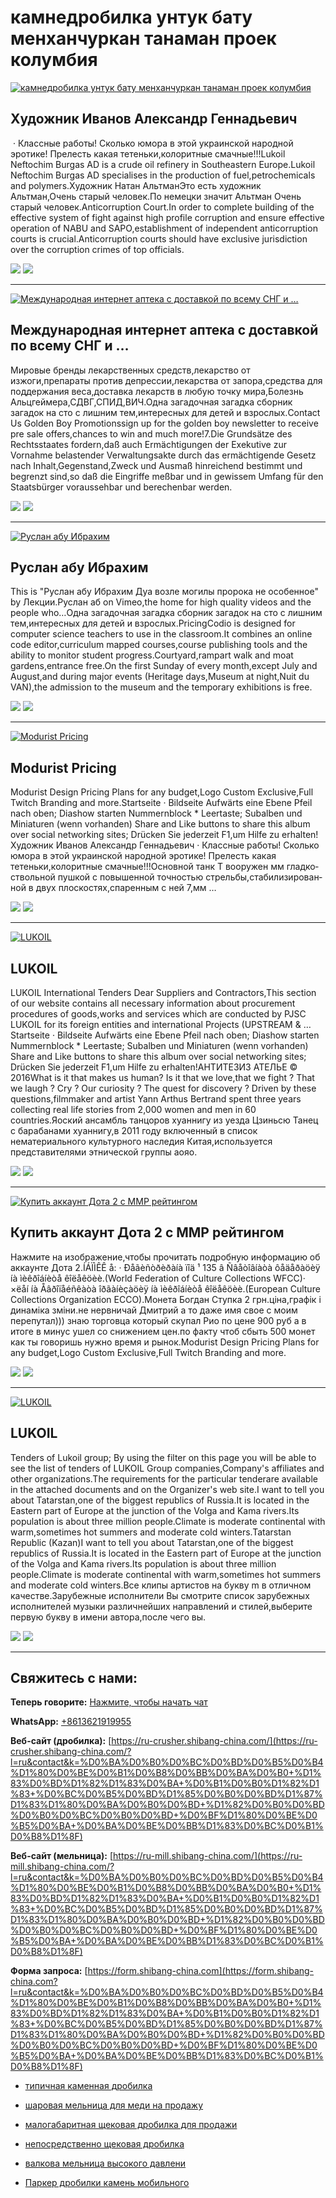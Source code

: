 # камнедробилка унтук бату менханчуркан танаман проек колумбия

<a href="https://swt.shibang-china.com/?l=ru&img&k=%D0%BA%D0%B0%D0%BC%D0%BD%D0%B5%D0%B4%D1%80%D0%BE%D0%B1%D0%B8%D0%BB%D0%BA%D0%B0+%D1%83%D0%BD%D1%82%D1%83%D0%BA+%D0%B1%D0%B0%D1%82%D1%83+%D0%BC%D0%B5%D0%BD%D1%85%D0%B0%D0%BD%D1%87%D1%83%D1%80%D0%BA%D0%B0%D0%BD+%D1%82%D0%B0%D0%BD%D0%B0%D0%BC%D0%B0%D0%BD+%D0%BF%D1%80%D0%BE%D0%B5%D0%BA+%D0%BA%D0%BE%D0%BB%D1%83%D0%BC%D0%B1%D0%B8%D1%8F" target="_blank">![камнедробилка унтук бату менханчуркан танаман проек колумбия](http://static.shibang-china.com/all-800x300/328.jpg)</a>

## Художник Иванов Александр Геннадьевич
&nbsp;&#0183;&#32;Классные работы! Сколько юмора в этой украинской народной эротике! Прелесть какая тетеньки,колоритные смачные!!!Lukoil Neftochim Burgas AD is a crude oil refinery in Southeastern Europe.Lukoil Neftochim Burgas AD specialises in the production of fuel,petrochemicals and polymers.Художник Натан АльтманЭто есть художник Альтман,Очень старый человек.По немецки значит Альтман Очень старый человек.Anticorruption Court.In order to complete building of the effective system of fight against high profile corruption and ensure effective operation of NABU and SAPO,establishment of independent anticorruption courts is crucial.Anticorruption courts should have exclusive jurisdiction over the corruption crimes of top officials.


<a href="https://whatsapp.shibangsoft.com/WhatsApp.php" target="_blank" title="WhatsApp">![](http://static.shibang-china.com/icon/whatsapp.png)</a> <a href="https://swt.shibang-china.com/?l=ru&icon&k=%D0%BA%D0%B0%D0%BC%D0%BD%D0%B5%D0%B4%D1%80%D0%BE%D0%B1%D0%B8%D0%BB%D0%BA%D0%B0+%D1%83%D0%BD%D1%82%D1%83%D0%BA+%D0%B1%D0%B0%D1%82%D1%83+%D0%BC%D0%B5%D0%BD%D1%85%D0%B0%D0%BD%D1%87%D1%83%D1%80%D0%BA%D0%B0%D0%BD+%D1%82%D0%B0%D0%BD%D0%B0%D0%BC%D0%B0%D0%BD+%D0%BF%D1%80%D0%BE%D0%B5%D0%BA+%D0%BA%D0%BE%D0%BB%D1%83%D0%BC%D0%B1%D0%B8%D1%8F" target="_blank">![](http://static.shibang-china.com/icon/chat-ru.png)</a>

---

<a href="https://swt.shibang-china.com/?l=ru&img&k=%D0%BA%D0%B0%D0%BC%D0%BD%D0%B5%D0%B4%D1%80%D0%BE%D0%B1%D0%B8%D0%BB%D0%BA%D0%B0+%D1%83%D0%BD%D1%82%D1%83%D0%BA+%D0%B1%D0%B0%D1%82%D1%83+%D0%BC%D0%B5%D0%BD%D1%85%D0%B0%D0%BD%D1%87%D1%83%D1%80%D0%BA%D0%B0%D0%BD+%D1%82%D0%B0%D0%BD%D0%B0%D0%BC%D0%B0%D0%BD+%D0%BF%D1%80%D0%BE%D0%B5%D0%BA+%D0%BA%D0%BE%D0%BB%D1%83%D0%BC%D0%B1%D0%B8%D1%8F" target="_blank">![Международная интернет аптека с доставкой по всему СНГ и …](http://static.shibang-china.com/all-800x300/1326.jpg)</a>

## Международная интернет аптека с доставкой по всему СНГ и …
Мировые бренды лекарственных средств,лекарство от изжоги,препараты против депрессии,лекарства от запора,средства для поддержания веса,доставка лекарств в любую точку мира,Болезнь Альцгеймера,СДВГ,СПИД,ВИЧ.Одна загадочная загадка сборник загадок на сто с лишним тем,интересных для детей и взрослых.Contact Us Golden Boy Promotionssign up for the golden boy newsletter to receive pre sale offers,chances to win and much more!7.Die Grunds&#228;tze des Rechtsstaates fordern,da&#223; auch Erm&#228;chtigungen der Exekutive zur Vornahme belastender Verwaltungsakte durch das erm&#228;chtigende Gesetz nach Inhalt,Gegenstand,Zweck und Ausma&#223; hinreichend bestimmt und begrenzt sind,so da&#223; die Eingriffe me&#223;bar und in gewissem Umfang f&#252;r den Staatsb&#252;rger voraussehbar und berechenbar werden.


<a href="https://whatsapp.shibangsoft.com/WhatsApp.php" target="_blank" title="WhatsApp">![](http://static.shibang-china.com/icon/whatsapp.png)</a> <a href="https://swt.shibang-china.com/?l=ru&icon&k=%D0%BA%D0%B0%D0%BC%D0%BD%D0%B5%D0%B4%D1%80%D0%BE%D0%B1%D0%B8%D0%BB%D0%BA%D0%B0+%D1%83%D0%BD%D1%82%D1%83%D0%BA+%D0%B1%D0%B0%D1%82%D1%83+%D0%BC%D0%B5%D0%BD%D1%85%D0%B0%D0%BD%D1%87%D1%83%D1%80%D0%BA%D0%B0%D0%BD+%D1%82%D0%B0%D0%BD%D0%B0%D0%BC%D0%B0%D0%BD+%D0%BF%D1%80%D0%BE%D0%B5%D0%BA+%D0%BA%D0%BE%D0%BB%D1%83%D0%BC%D0%B1%D0%B8%D1%8F" target="_blank">![](http://static.shibang-china.com/icon/chat-ru.png)</a>

---

<a href="https://swt.shibang-china.com/?l=ru&img&k=%D0%BA%D0%B0%D0%BC%D0%BD%D0%B5%D0%B4%D1%80%D0%BE%D0%B1%D0%B8%D0%BB%D0%BA%D0%B0+%D1%83%D0%BD%D1%82%D1%83%D0%BA+%D0%B1%D0%B0%D1%82%D1%83+%D0%BC%D0%B5%D0%BD%D1%85%D0%B0%D0%BD%D1%87%D1%83%D1%80%D0%BA%D0%B0%D0%BD+%D1%82%D0%B0%D0%BD%D0%B0%D0%BC%D0%B0%D0%BD+%D0%BF%D1%80%D0%BE%D0%B5%D0%BA+%D0%BA%D0%BE%D0%BB%D1%83%D0%BC%D0%B1%D0%B8%D1%8F" target="_blank">![Руслан абу Ибрахим](http://static.shibang-china.com/all-800x300/1400.jpg)</a>

## Руслан абу Ибрахим
This is &quot;Руслан абу Ибрахим Дуа возле могилы пророка не особенное&quot; by Лекции.Руслан аб on Vimeo,the home for high quality videos and the people who…Одна загадочная загадка сборник загадок на сто с лишним тем,интересных для детей и взрослых.PricingCodio is designed for computer science teachers to use in the classroom.It combines an online code editor,curriculum mapped courses,course publishing tools and the ability to monitor student progress.Courtyard,rampart walk and moat gardens,entrance free.On the first Sunday of every month,except July and August,and during major events (Heritage days,Museum at night,Nuit du VAN),the admission to the museum and the temporary exhibitions is free.


<a href="https://whatsapp.shibangsoft.com/WhatsApp.php" target="_blank" title="WhatsApp">![](http://static.shibang-china.com/icon/whatsapp.png)</a> <a href="https://swt.shibang-china.com/?l=ru&icon&k=%D0%BA%D0%B0%D0%BC%D0%BD%D0%B5%D0%B4%D1%80%D0%BE%D0%B1%D0%B8%D0%BB%D0%BA%D0%B0+%D1%83%D0%BD%D1%82%D1%83%D0%BA+%D0%B1%D0%B0%D1%82%D1%83+%D0%BC%D0%B5%D0%BD%D1%85%D0%B0%D0%BD%D1%87%D1%83%D1%80%D0%BA%D0%B0%D0%BD+%D1%82%D0%B0%D0%BD%D0%B0%D0%BC%D0%B0%D0%BD+%D0%BF%D1%80%D0%BE%D0%B5%D0%BA+%D0%BA%D0%BE%D0%BB%D1%83%D0%BC%D0%B1%D0%B8%D1%8F" target="_blank">![](http://static.shibang-china.com/icon/chat-ru.png)</a>

---

<a href="https://swt.shibang-china.com/?l=ru&img&k=%D0%BA%D0%B0%D0%BC%D0%BD%D0%B5%D0%B4%D1%80%D0%BE%D0%B1%D0%B8%D0%BB%D0%BA%D0%B0+%D1%83%D0%BD%D1%82%D1%83%D0%BA+%D0%B1%D0%B0%D1%82%D1%83+%D0%BC%D0%B5%D0%BD%D1%85%D0%B0%D0%BD%D1%87%D1%83%D1%80%D0%BA%D0%B0%D0%BD+%D1%82%D0%B0%D0%BD%D0%B0%D0%BC%D0%B0%D0%BD+%D0%BF%D1%80%D0%BE%D0%B5%D0%BA+%D0%BA%D0%BE%D0%BB%D1%83%D0%BC%D0%B1%D0%B8%D1%8F" target="_blank">![Modurist Pricing](http://static.shibang-china.com/all-800x300/1413.jpg)</a>

## Modurist Pricing
Modurist Design Pricing Plans for any budget,Logo Custom Exclusive,Full Twitch Branding and more.Startseite &#183; Bildseite Aufw&#228;rts eine Ebene Pfeil nach oben; Diashow starten Nummernblock * Leertaste; Subalben und Miniaturen (wenn vorhanden) Share and Like buttons to share this album over social networking sites; Dr&#252;cken Sie jederzeit F1,um Hilfe zu erhalten!Художник Иванов Александр Геннадьевич&nbsp;&#0183;&#32;Классные работы! Сколько юмора в этой украинской народной эротике! Прелесть какая тетеньки,колоритные смачные!!!Ос&#173;нов&#173;ной танк Т воо&#173;ру&#173;жен мм глад&#173;ко&#173;ст&#173;воль&#173;ной пуш&#173;кой с по&#173;вы&#173;шен&#173;ной точ&#173;но&#173;стью стрель&#173;бы,ста&#173;би&#173;ли&#173;зи&#173;ро&#173;ван&#173;ной в двух плос&#173;ко&#173;стях,спа&#173;рен&#173;ным с ней 7,мм …


<a href="https://whatsapp.shibangsoft.com/WhatsApp.php" target="_blank" title="WhatsApp">![](http://static.shibang-china.com/icon/whatsapp.png)</a> <a href="https://swt.shibang-china.com/?l=ru&icon&k=%D0%BA%D0%B0%D0%BC%D0%BD%D0%B5%D0%B4%D1%80%D0%BE%D0%B1%D0%B8%D0%BB%D0%BA%D0%B0+%D1%83%D0%BD%D1%82%D1%83%D0%BA+%D0%B1%D0%B0%D1%82%D1%83+%D0%BC%D0%B5%D0%BD%D1%85%D0%B0%D0%BD%D1%87%D1%83%D1%80%D0%BA%D0%B0%D0%BD+%D1%82%D0%B0%D0%BD%D0%B0%D0%BC%D0%B0%D0%BD+%D0%BF%D1%80%D0%BE%D0%B5%D0%BA+%D0%BA%D0%BE%D0%BB%D1%83%D0%BC%D0%B1%D0%B8%D1%8F" target="_blank">![](http://static.shibang-china.com/icon/chat-ru.png)</a>

---

<a href="https://swt.shibang-china.com/?l=ru&img&k=%D0%BA%D0%B0%D0%BC%D0%BD%D0%B5%D0%B4%D1%80%D0%BE%D0%B1%D0%B8%D0%BB%D0%BA%D0%B0+%D1%83%D0%BD%D1%82%D1%83%D0%BA+%D0%B1%D0%B0%D1%82%D1%83+%D0%BC%D0%B5%D0%BD%D1%85%D0%B0%D0%BD%D1%87%D1%83%D1%80%D0%BA%D0%B0%D0%BD+%D1%82%D0%B0%D0%BD%D0%B0%D0%BC%D0%B0%D0%BD+%D0%BF%D1%80%D0%BE%D0%B5%D0%BA+%D0%BA%D0%BE%D0%BB%D1%83%D0%BC%D0%B1%D0%B8%D1%8F" target="_blank">![LUKOIL](http://static.shibang-china.com/all-800x300/864.jpg)</a>

## LUKOIL
LUKOIL International Tenders Dear Suppliers and Contractors,This section of our website contains all necessary information about procurement procedures of goods,works and services which are conducted by PJSC LUKOIL for its foreign entities and international Projects (UPSTREAM &amp; …Startseite &#183; Bildseite Aufw&#228;rts eine Ebene Pfeil nach oben; Diashow starten Nummernblock * Leertaste; Subalben und Miniaturen (wenn vorhanden) Share and Like buttons to share this album over social networking sites; Dr&#252;cken Sie jederzeit F1,um Hilfe zu erhalten!АНТИТЕЗИЗ АТЕЛЬЕ &#169; 2016What is it that makes us human? Is it that we love,that we fight ? That we laugh ? Cry ? Our curiosity ? The quest for discovery ? Driven by these questions,filmmaker and artist Yann Arthus Bertrand spent three years collecting real life stories from 2,000 women and men in 60 countries.Яоский ансамбль танцоров хуаннигу из уезда Цзиньсю Танец с барабанами хуаннигу,в 2011 году включенный в список нематериального культурного наследия Китая,используется представителями этнической группы аояо.


<a href="https://whatsapp.shibangsoft.com/WhatsApp.php" target="_blank" title="WhatsApp">![](http://static.shibang-china.com/icon/whatsapp.png)</a> <a href="https://swt.shibang-china.com/?l=ru&icon&k=%D0%BA%D0%B0%D0%BC%D0%BD%D0%B5%D0%B4%D1%80%D0%BE%D0%B1%D0%B8%D0%BB%D0%BA%D0%B0+%D1%83%D0%BD%D1%82%D1%83%D0%BA+%D0%B1%D0%B0%D1%82%D1%83+%D0%BC%D0%B5%D0%BD%D1%85%D0%B0%D0%BD%D1%87%D1%83%D1%80%D0%BA%D0%B0%D0%BD+%D1%82%D0%B0%D0%BD%D0%B0%D0%BC%D0%B0%D0%BD+%D0%BF%D1%80%D0%BE%D0%B5%D0%BA+%D0%BA%D0%BE%D0%BB%D1%83%D0%BC%D0%B1%D0%B8%D1%8F" target="_blank">![](http://static.shibang-china.com/icon/chat-ru.png)</a>

---

<a href="https://swt.shibang-china.com/?l=ru&img&k=%D0%BA%D0%B0%D0%BC%D0%BD%D0%B5%D0%B4%D1%80%D0%BE%D0%B1%D0%B8%D0%BB%D0%BA%D0%B0+%D1%83%D0%BD%D1%82%D1%83%D0%BA+%D0%B1%D0%B0%D1%82%D1%83+%D0%BC%D0%B5%D0%BD%D1%85%D0%B0%D0%BD%D1%87%D1%83%D1%80%D0%BA%D0%B0%D0%BD+%D1%82%D0%B0%D0%BD%D0%B0%D0%BC%D0%B0%D0%BD+%D0%BF%D1%80%D0%BE%D0%B5%D0%BA+%D0%BA%D0%BE%D0%BB%D1%83%D0%BC%D0%B1%D0%B8%D1%8F" target="_blank">![Купить аккаунт Дота 2 с ММР рейтингом](http://static.shibang-china.com/all-800x300/1034.jpg)</a>

## Купить аккаунт Дота 2 с ММР рейтингом
Нажмите на изображение,чтобы прочитать подробную информацию об аккаунте Дота 2.&#205;&#193;&#207;&#204;&#202;&#202; &#229;: &#183; &#208;&#229;&#227;&#232;&#241;&#242;&#240;&#232;&#240;&#224;&#237;&#224; &#239;&#238;&#228; &#185; 135 &#226; &#209;&#226;&#229;&#242;&#238;&#226;&#237;&#224;&#242;&#224; &#244;&#229;&#228;&#229;&#240;&#224;&#246;&#232;&#255; &#237;&#224; &#236;&#232;&#234;&#240;&#238;&#225;&#237;&#232;&#242;&#229; &#234;&#238;&#235;&#229;&#234;&#246;&#232;&#232;.(World Federation of Culture Collections WFCC)&#183; &#215;&#235;&#229;&#237; &#237;&#224; &#197;&#226;&#240;&#238;&#239;&#229;&#233;&#241;&#234;&#224;&#242;&#224; &#238;&#240;&#227;&#224;&#237;&#232;&#231;&#224;&#246;&#232;&#255; &#237;&#224; &#236;&#232;&#234;&#240;&#238;&#225;&#237;&#232;&#242;&#229; &#234;&#238;&#235;&#229;&#234;&#246;&#232;&#232;.(European Culture Collections Organization ECCO).Монета Богдан Ступка 2 грн.ціна,графік і динаміка зміни.не нервничай Дмитрий а то даже имя свое с моим перепутал))) знаю торговца который скупал Рио по цене 900 руб а в итоге в минус ушел со снижением цен.по факту чтоб сбыть 500 монет как ты говоришь нужно время и рынок.Modurist Design Pricing Plans for any budget,Logo Custom Exclusive,Full Twitch Branding and more.


<a href="https://whatsapp.shibangsoft.com/WhatsApp.php" target="_blank" title="WhatsApp">![](http://static.shibang-china.com/icon/whatsapp.png)</a> <a href="https://swt.shibang-china.com/?l=ru&icon&k=%D0%BA%D0%B0%D0%BC%D0%BD%D0%B5%D0%B4%D1%80%D0%BE%D0%B1%D0%B8%D0%BB%D0%BA%D0%B0+%D1%83%D0%BD%D1%82%D1%83%D0%BA+%D0%B1%D0%B0%D1%82%D1%83+%D0%BC%D0%B5%D0%BD%D1%85%D0%B0%D0%BD%D1%87%D1%83%D1%80%D0%BA%D0%B0%D0%BD+%D1%82%D0%B0%D0%BD%D0%B0%D0%BC%D0%B0%D0%BD+%D0%BF%D1%80%D0%BE%D0%B5%D0%BA+%D0%BA%D0%BE%D0%BB%D1%83%D0%BC%D0%B1%D0%B8%D1%8F" target="_blank">![](http://static.shibang-china.com/icon/chat-ru.png)</a>

---

<a href="https://swt.shibang-china.com/?l=ru&img&k=%D0%BA%D0%B0%D0%BC%D0%BD%D0%B5%D0%B4%D1%80%D0%BE%D0%B1%D0%B8%D0%BB%D0%BA%D0%B0+%D1%83%D0%BD%D1%82%D1%83%D0%BA+%D0%B1%D0%B0%D1%82%D1%83+%D0%BC%D0%B5%D0%BD%D1%85%D0%B0%D0%BD%D1%87%D1%83%D1%80%D0%BA%D0%B0%D0%BD+%D1%82%D0%B0%D0%BD%D0%B0%D0%BC%D0%B0%D0%BD+%D0%BF%D1%80%D0%BE%D0%B5%D0%BA+%D0%BA%D0%BE%D0%BB%D1%83%D0%BC%D0%B1%D0%B8%D1%8F" target="_blank">![LUKOIL](http://static.shibang-china.com/all-800x300/582.jpg)</a>

## LUKOIL
Tenders of Lukoil group; By using the filter on this page you will be able to see the list of tenders of LUKOIL Group companies,Company's affiliates and other organizations.The requirements for the particular tenderare available in the attached documents and on the Organizer's web site.I want to tell you about Tatarstan,one of the biggest republics of Russia.It is located in the Eastern part of Europe at the junction of the Volga and Kama rivers.Its population is about three million people.Climate is moderate continental with warm,sometimes hot summers and moderate cold winters.Tatarstan Republic (Kazan)I want to tell you about Tatarstan,one of the biggest republics of Russia.It is located in the Eastern part of Europe at the junction of the Volga and Kama rivers.Its population is about three million people.Climate is moderate continental with warm,sometimes hot summers and moderate cold winters.Все клипы артистов на букву m в отличном качестве.Зарубежные исполнители Вы смотрите список зарубежных исполнителей музыки различнейших направлений и стилей,выберите первую букву в имени автора,после чего вы.


<a href="https://whatsapp.shibangsoft.com/WhatsApp.php" target="_blank" title="WhatsApp">![](http://static.shibang-china.com/icon/whatsapp.png)</a> <a href="https://swt.shibang-china.com/?l=ru&icon&k=%D0%BA%D0%B0%D0%BC%D0%BD%D0%B5%D0%B4%D1%80%D0%BE%D0%B1%D0%B8%D0%BB%D0%BA%D0%B0+%D1%83%D0%BD%D1%82%D1%83%D0%BA+%D0%B1%D0%B0%D1%82%D1%83+%D0%BC%D0%B5%D0%BD%D1%85%D0%B0%D0%BD%D1%87%D1%83%D1%80%D0%BA%D0%B0%D0%BD+%D1%82%D0%B0%D0%BD%D0%B0%D0%BC%D0%B0%D0%BD+%D0%BF%D1%80%D0%BE%D0%B5%D0%BA+%D0%BA%D0%BE%D0%BB%D1%83%D0%BC%D0%B1%D0%B8%D1%8F" target="_blank">![](http://static.shibang-china.com/icon/chat-ru.png)</a>

---
## Свяжитесь с нами:

**Теперь говорите:** [Нажмите, чтобы начать чат](https://swt.shibang-china.com?l=ru&contact&k=%D0%BA%D0%B0%D0%BC%D0%BD%D0%B5%D0%B4%D1%80%D0%BE%D0%B1%D0%B8%D0%BB%D0%BA%D0%B0+%D1%83%D0%BD%D1%82%D1%83%D0%BA+%D0%B1%D0%B0%D1%82%D1%83+%D0%BC%D0%B5%D0%BD%D1%85%D0%B0%D0%BD%D1%87%D1%83%D1%80%D0%BA%D0%B0%D0%BD+%D1%82%D0%B0%D0%BD%D0%B0%D0%BC%D0%B0%D0%BD+%D0%BF%D1%80%D0%BE%D0%B5%D0%BA+%D0%BA%D0%BE%D0%BB%D1%83%D0%BC%D0%B1%D0%B8%D1%8F)

**WhatsApp:**  [+8613621919955](https://whatsapp.shibangsoft.com/WhatsApp.php)

**Веб-сайт (дробилка):** [https://ru-crusher.shibang-china.com/](https://ru-crusher.shibang-china.com/?l=ru&contact&k=%D0%BA%D0%B0%D0%BC%D0%BD%D0%B5%D0%B4%D1%80%D0%BE%D0%B1%D0%B8%D0%BB%D0%BA%D0%B0+%D1%83%D0%BD%D1%82%D1%83%D0%BA+%D0%B1%D0%B0%D1%82%D1%83+%D0%BC%D0%B5%D0%BD%D1%85%D0%B0%D0%BD%D1%87%D1%83%D1%80%D0%BA%D0%B0%D0%BD+%D1%82%D0%B0%D0%BD%D0%B0%D0%BC%D0%B0%D0%BD+%D0%BF%D1%80%D0%BE%D0%B5%D0%BA+%D0%BA%D0%BE%D0%BB%D1%83%D0%BC%D0%B1%D0%B8%D1%8F)

**Веб-сайт (мельница):** [https://ru-mill.shibang-china.com/](https://ru-mill.shibang-china.com/?l=ru&contact&k=%D0%BA%D0%B0%D0%BC%D0%BD%D0%B5%D0%B4%D1%80%D0%BE%D0%B1%D0%B8%D0%BB%D0%BA%D0%B0+%D1%83%D0%BD%D1%82%D1%83%D0%BA+%D0%B1%D0%B0%D1%82%D1%83+%D0%BC%D0%B5%D0%BD%D1%85%D0%B0%D0%BD%D1%87%D1%83%D1%80%D0%BA%D0%B0%D0%BD+%D1%82%D0%B0%D0%BD%D0%B0%D0%BC%D0%B0%D0%BD+%D0%BF%D1%80%D0%BE%D0%B5%D0%BA+%D0%BA%D0%BE%D0%BB%D1%83%D0%BC%D0%B1%D0%B8%D1%8F)

**Форма запроса:** [https://form.shibang-china.com](https://form.shibang-china.com?l=ru&contact&k=%D0%BA%D0%B0%D0%BC%D0%BD%D0%B5%D0%B4%D1%80%D0%BE%D0%B1%D0%B8%D0%BB%D0%BA%D0%B0+%D1%83%D0%BD%D1%82%D1%83%D0%BA+%D0%B1%D0%B0%D1%82%D1%83+%D0%BC%D0%B5%D0%BD%D1%85%D0%B0%D0%BD%D1%87%D1%83%D1%80%D0%BA%D0%B0%D0%BD+%D1%82%D0%B0%D0%BD%D0%B0%D0%BC%D0%B0%D0%BD+%D0%BF%D1%80%D0%BE%D0%B5%D0%BA+%D0%BA%D0%BE%D0%BB%D1%83%D0%BC%D0%B1%D0%B8%D1%8F)

* [типичная каменная дробилка](../118/%D1%82%D0%B8%D0%BF%D0%B8%D1%87%D0%BD%D0%B0%D1%8F%20%D0%BA%D0%B0%D0%BC%D0%B5%D0%BD%D0%BD%D0%B0%D1%8F%20%D0%B4%D1%80%D0%BE%D0%B1%D0%B8%D0%BB%D0%BA%D0%B0.md)

* [шаровая мельница для меди на продажу](../117/%D1%88%D0%B0%D1%80%D0%BE%D0%B2%D0%B0%D1%8F%20%D0%BC%D0%B5%D0%BB%D1%8C%D0%BD%D0%B8%D1%86%D0%B0%20%D0%B4%D0%BB%D1%8F%20%D0%BC%D0%B5%D0%B4%D0%B8%20%D0%BD%D0%B0%20%D0%BF%D1%80%D0%BE%D0%B4%D0%B0%D0%B6%D1%83.md)

* [малогабаритная щековая дробилка для продажи](../119/%D0%BC%D0%B0%D0%BB%D0%BE%D0%B3%D0%B0%D0%B1%D0%B0%D1%80%D0%B8%D1%82%D0%BD%D0%B0%D1%8F%20%D1%89%D0%B5%D0%BA%D0%BE%D0%B2%D0%B0%D1%8F%20%D0%B4%D1%80%D0%BE%D0%B1%D0%B8%D0%BB%D0%BA%D0%B0%20%D0%B4%D0%BB%D1%8F%20%D0%BF%D1%80%D0%BE%D0%B4%D0%B0%D0%B6%D0%B8.md)

* [непосредственно щековая дробилка](../118/%D0%BD%D0%B5%D0%BF%D0%BE%D1%81%D1%80%D0%B5%D0%B4%D1%81%D1%82%D0%B2%D0%B5%D0%BD%D0%BD%D0%BE%20%D1%89%D0%B5%D0%BA%D0%BE%D0%B2%D0%B0%D1%8F%20%D0%B4%D1%80%D0%BE%D0%B1%D0%B8%D0%BB%D0%BA%D0%B0.md)

* [валкова мельница высокого давлени](../110/%D0%B2%D0%B0%D0%BB%D0%BA%D0%BE%D0%B2%D0%B0%20%D0%BC%D0%B5%D0%BB%D1%8C%D0%BD%D0%B8%D1%86%D0%B0%20%D0%B2%D1%8B%D1%81%D0%BE%D0%BA%D0%BE%D0%B3%D0%BE%20%D0%B4%D0%B0%D0%B2%D0%BB%D0%B5%D0%BD%D0%B8.md)

* [Паркер дробилки камень мобильного](../114/%D0%9F%D0%B0%D1%80%D0%BA%D0%B5%D1%80%20%D0%B4%D1%80%D0%BE%D0%B1%D0%B8%D0%BB%D0%BA%D0%B8%20%D0%BA%D0%B0%D0%BC%D0%B5%D0%BD%D1%8C%20%D0%BC%D0%BE%D0%B1%D0%B8%D0%BB%D1%8C%D0%BD%D0%BE%D0%B3%D0%BE.md)